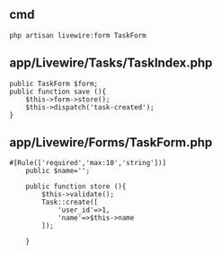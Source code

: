 ## cmd
```
php artisan livewire:form TaskForm
```
## app/Livewire/Tasks/TaskIndex.php
```
public TaskForm $form;
public function save (){
    $this->form->store();       
    $this->dispatch('task-created'); 
}
```
## app/Livewire/Forms/TaskForm.php
```
#[Rule(['required','max:10','string'])]
    public $name=''; 

    public function store (){
        $this->validate();
        Task::create([
            'user_id'=>1,
            'name'=>$this->name
        ]);    
        
    }
```
